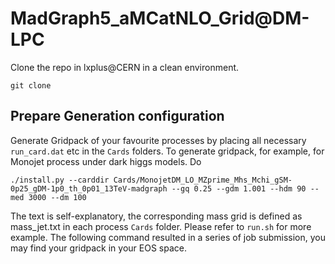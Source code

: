 # MadGraph5_aMCatNLO_Grid@DM-LPC

Clone the repo in lxplus@CERN in a clean environment.

```
git clone 
```

## Prepare Generation configuration
Generate Gridpack of your favourite processes by placing all necessary ```run_card.dat``` etc in the ```Cards``` folders. 
To generate gridpack, for example, for Monojet process under dark higgs models. Do

```
./install.py --carddir Cards/MonojetDM_LO_MZprime_Mhs_Mchi_gSM-0p25_gDM-1p0_th_0p01_13TeV-madgraph --gq 0.25 --gdm 1.001 --hdm 90 --med 3000 --dm 100 
```
The text is self-explanatory, the corresponding mass grid is defined as mass_jet.txt in each process ```Cards``` folder. Please refer to
```run.sh``` for more example. The following command resulted in a series of job submission, you may find your gridpack in your EOS space.
